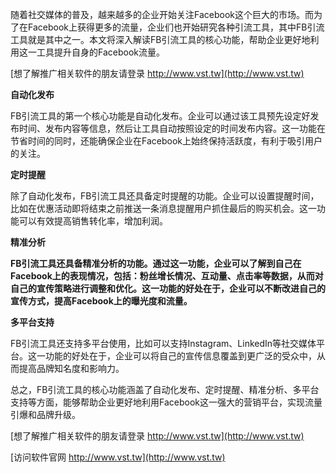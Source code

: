 随着社交媒体的普及，越来越多的企业开始关注Facebook这个巨大的市场。而为了在Facebook上获得更多的流量，企业们也开始研究各种引流工具，其中FB引流工具就是其中之一。本文将深入解读FB引流工具的核心功能，帮助企业更好地利用这一工具提升自身的Facebook流量。

[想了解推广相关软件的朋友请登录 http://www.vst.tw](http://www.vst.tw)

**自动化发布**

FB引流工具的第一个核心功能是自动化发布。企业可以通过该工具预先设定好发布时间、发布内容等信息，然后让工具自动按照设定的时间发布内容。这一功能在节省时间的同时，还能确保企业在Facebook上始终保持活跃度，有利于吸引用户的关注。

**定时提醒**

除了自动化发布，FB引流工具还具备定时提醒的功能。企业可以设置提醒时间，比如在优惠活动即将结束之前推送一条消息提醒用户抓住最后的购买机会。这一功能可以有效提高销售转化率，增加利润。

**精准分析**

**FB引流工具还具备精准分析的功能。通过这一功能，企业可以了解到自己在Facebook上的表现情况，包括：粉丝增长情况、互动量、点击率等数据，从而对自己的宣传策略进行调整和优化。这一功能的好处在于，企业可以不断改进自己的宣传方式，提高Facebook上的曝光度和流量。**

**多平台支持**

FB引流工具还支持多平台使用，比如可以支持Instagram、LinkedIn等社交媒体平台。这一功能的好处在于，企业可以将自己的宣传信息覆盖到更广泛的受众中，从而提高品牌知名度和影响力。

总之，FB引流工具的核心功能涵盖了自动化发布、定时提醒、精准分析、多平台支持等方面，能够帮助企业更好地利用Facebook这一强大的营销平台，实现流量引爆和品牌升级。

[想了解推广相关软件的朋友请登录 http://www.vst.tw](http://www.vst.tw)


[访问软件官网 http://www.vst.tw](http://www.vst.tw)

